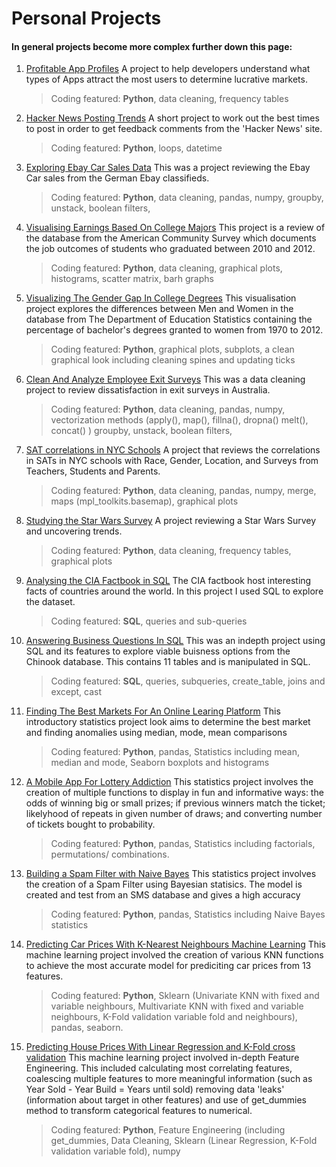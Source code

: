 # Personal Projects

#### In general projects become more complex further down this page:


1) [Profitable App Profiles](https://github.com/adbandy/Personal-Projects/blob/main/Profitable%20App%20Profiles.ipynb)
A project to help developers understand what types of Apps attract the most users to determine lucrative markets.
  
	> Coding featured: **Python**, data cleaning, frequency tables
	
2) [Hacker News Posting Trends](https://github.com/adbandy/Personal-Projects/blob/main/Hacker%20News%20Posting%20Trends.ipynb)
A short project to work out the best times to post in order to get feedback comments from the 'Hacker News' site.
  
	> Coding featured: **Python**, loops, datetime
	
3) [Exploring Ebay Car Sales Data](https://github.com/adbandy/Personal-Projects/blob/main/Exploring%20Ebay%20Car%20Sales%20Data.ipynb)
This was a project reviewing the Ebay Car sales from the German Ebay classifieds. 

	> Coding featured: **Python**, data cleaning, pandas, numpy, groupby, unstack, boolean filters,  
	
4) [Visualising Earnings Based On College Majors](https://github.com/adbandy/Personal-Projects/blob/main/Visualizing%20Earnings%20Based%20On%20College%20Majors.ipynb)
 This project is a review of the database from the American Community Survey which documents the job outcomes of students who graduated between 2010 and 2012.
 
	> Coding featured: **Python**, data cleaning, graphical plots, histograms, scatter matrix, barh graphs  
	
5) [Visualizing The Gender Gap In College Degrees](https://github.com/adbandy/Personal-Projects/blob/main/Visualizing%20The%20Gender%20Gap%20In%20College%20Degrees.ipynb)
This visualisation project explores the differences between Men and Women in the database from The Department of Education Statistics containing the percentage of bachelor's degrees granted to women from 1970 to 2012.

	> Coding featured: **Python**, graphical plots, subplots, a clean graphical look including cleaning spines and updating ticks   
	
6) [Clean And Analyze Employee Exit Surveys](https://github.com/adbandy/Personal-Projects/blob/main/Clean%20And%20Analyze%20Employee%20Exit%20Surveys.ipynb)
This was a data cleaning project to review dissatisfaction in exit surveys in Australia. 

	> Coding featured: **Python**, data cleaning, pandas, numpy, vectorization methods (apply(), map(), fillna(), dropna() melt(), concat() ) groupby, unstack, boolean filters,      
	
7) [SAT correlations in NYC Schools](https://github.com/adbandy/Personal-Projects/blob/main/Analyzing%20NYC%20High%20School%20Data.ipynb)
A project that reviews the correlations in SATs in NYC schools with Race, Gender, Location, and Surveys from Teachers, Students and Parents.
  
	> Coding featured: **Python**, data cleaning, pandas, numpy, merge, maps (mpl_toolkits.basemap), graphical plots     
	
8) [Studying the Star Wars Survey](https://github.com/adbandy/Personal-Projects/blob/main/Studying%20the%20Star%20Wars%20Survey.ipynb)
A project reviewing a Star Wars Survey and uncovering trends.

	> Coding featured: **Python**, data cleaning, frequency tables, graphical plots      
	
9) [Analysing the CIA Factbook in SQL](https://github.com/adbandy/Personal-Projects/blob/main/Analysing%20The%20CIA%20Factbook%20Using%20SQL.ipynb)
The CIA factbook host interesting facts of countries around the world. In this project I used SQL to explore the dataset.

	> Coding featured: **SQL**, queries and sub-queries       
	
10) [Answering Business Questions In SQL](https://github.com/adbandy/Personal-Projects/blob/main/Answering%20Business%20Questions%20In%20SQL.ipynb)
This was an indepth project using SQL and its features to explore viable buisness options from the Chinook database. This contains 11 tables and is manipulated in SQL. 

	> Coding featured: **SQL**, queries, subqueries, create_table, joins and except, cast         
	
11) [Finding The Best Markets For An Online Learing Platform](https://github.com/adbandy/Personal-Projects/blob/main/Finding%20The%20Best%20Markets.ipynb)
This introductory statistics project look aims to determine the best market and finding anomalies using median, mode, mean comparisons

	> Coding featured: **Python**, pandas, Statistics including mean, median and mode, Seaborn boxplots and histograms   
	      
12) [A Mobile App For Lottery Addiction](https://github.com/adbandy/Personal-Projects/blob/main/Mobile%20App%20for%20Lottery%20Addiction.ipynb)
This statistics project involves the creation of multiple functions to display in fun and informative ways: the odds of winning big or small prizes; if previous winners match the ticket; likelyhood of repeats in given number of draws; and converting number of tickets bought to probability.

	> Coding featured: **Python**, pandas, Statistics including factorials, permutations/ combinations.
	
13) [Building a Spam Filter with Naive Bayes](https://github.com/adbandy/Personal-Projects/blob/main/Spam%20Filter.ipynb)
This statistics project involves the creation of a Spam Filter using Bayesian statisics. The model is created and test from an SMS database and gives a high accuracy

	> Coding featured: **Python**, pandas, Statistics including Naive Bayes statistics            
	
14) [Predicting Car Prices With K-Nearest Neighbours Machine Learning](https://github.com/adbandy/Personal-Projects/blob/main/Predicting%20Car%20Prices.ipynb)
This machine learning project involved the creation of various KNN functions to achieve the most accurate model for prediciting car prices from 13 features.

	> Coding featured: **Python**, Sklearn (Univariate KNN with fixed and variable neighbours, Multivariate KNN with fixed and variable neighbours, K-Fold validation variable fold and neighbours), pandas, seaborn.  
	
15) [Predicting House Prices With Linear Regression and K-Fold cross validation](https://github.com/adbandy/Personal-Projects/blob/main/Predicting%20House%20Sale%20Prices.ipynb)
This machine learning project involved in-depth Feature Engineering. This included calculating most correlating features, coalescing multiple features to more meaningful information (such as Year Sold - Year Build = Years until sold) removing data 'leaks' (information about target in other features) and use of get_dummies method to transform categorical features to numerical.

	> Coding featured: **Python**, Feature Engineering (including get_dummies, Data Cleaning, Sklearn (Linear Regression, K-Fold validation variable fold), numpy  

